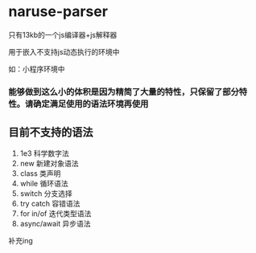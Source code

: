 # naruse-parser

只有13kb的一个js编译器+js解释器

用于嵌入不支持js动态执行的环境中

如：小程序环境中

### 能够做到这么小的体积是因为精简了大量的特性，只保留了部分特性。请确定满足使用的语法环境再使用

## 目前不支持的语法
1. 1e3            科学数字法
2. new            新建对象语法
3. class          类声明
4. while          循环语法
5. switch         分支选择
6. try catch      容错语法
7. for in/of      迭代类型语法
8. async/await    异步语法

补充ing
